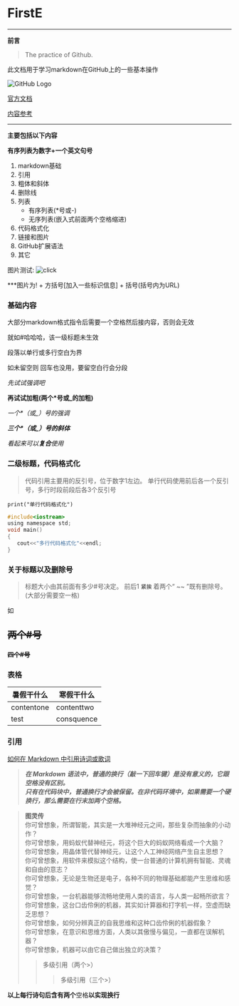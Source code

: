 # FirstE

***

__前言__

> The practice of Github.

此文档用于学习markdown在GitHub上的一些基本操作

![GitHub Logo](http://static.oschina.net/uploads/img/201304/17033907_yA2V.jpg)

[官方文档](https://guides.github.com/features/mastering-markdown/)

[内容参考](https://www.yaosansi.com/post/markdown-on-github/ "双引号添加链接说明,需要与链接在同一括号内")

***

__主要包括以下内容__

**有序列表为数字+一个英文句号**
1. markdown基础
2. 引用
3. 粗体和斜体
4. 删除线
5. 列表
    * 有序列表(\*号或\-)
    * 无序列表(嵌入式前面两个空格缩进)
6. 代码格式化
7. 链接和图片
8. GitHub扩展语法
9. 其它


图片测试: ![click](http://static.oschina.net/uploads/img/201304/17033908_N1hN.jpg)

***图片为\! + 方括号\[加入一些标识信息\] + 括号\(括号内为URL\)

### 基础内容

大部分markdown格式指令后需要一个空格然后接内容，否则会无效

就如#哈哈哈，该一级标题未生效

段落以单行或多行空白为界

如未留空则
回车也没用，要留空白行会分段

*先试试强调吧*

**再试试加粗(两个\*号或\_的加粗)**

*一个\*（或\_）号的强调*

***三个\*（或\_）号的斜体***

_看起来可以**复合**使用_

### 二级标题，代码格式化
> 代码引用主要用的反引号，位于数字1左边。
> 单行代码使用前后各一个反引号，多行时段前段后各3个反引号

` print("单行代码格式化") `

``` c
#include<iostream>
using namespace std;
void main()
{
   cout<<"多行代码格式化"<<endl;
}
```



### 关于标题以及删除号
> 标题大小由其前面有多少#号决定。
> 前后1 __`紧挨`__ 着两个“ ~~ ”既有删除号。(大部分需要空一格)

如

## ~~两个#号~~
#### ~~四个#号~~

### 表格

暑假干什么 | 寒假干什么 
--------- | ---------
contentone | contenttwo
test | consquence 

### 引用

[如何在 Markdown 中引用诗词或歌词](https://yihui.name/cn/2018/07/quote-poem/)

> ***在 Markdown 语法中，普通的换行（敲一下回车键）是没有意义的，它跟空格没有区别。  
只有在代码块中，普通换行才会被保留。在非代码环境中，如果需要一个硬换行，那么需要在行末加两个空格。***

> __图灵传__  
> 你可曾想象，所谓智能，其实是一大堆神经元之间，那些复杂而抽象的小动作？  
 你可曾想象，用蚂蚁代替神经元，将这个巨大的蚂蚁网络看成一个大脑？  
 你可曾想象，用晶体管代替神经元，让这个人工神经网络产生自主思想？  
 你可曾想象，用软件来模拟这个结构，使一台普通的计算机拥有智能、灵魂和自由的意志？  
 你可曾想象，无论是生物还是电子，各种不同的物理基础都能产生思维和感觉？  
 你可曾想象，一台机器能够流畅地使用人类的语言，与人类一起畅所欲言？  
 你可曾想象，这台口齿伶俐的机器，其实如计算器和打字机一样，空虚而缺乏思想？  
 你可曾想象，如何分辨真正的自我思维和这种口齿伶俐的机器假象？  
 你可曾想象，在意识和思维方面，人类以其傲慢与偏见，一直都在误解机器？  
 你可曾想象，机器可以由它自己做出独立的决策？  
 >> 多级引用（两个\>）
 >>> 多级引用（三个\>）

**以上每行诗句后含有两个**空格**以实现换行**
